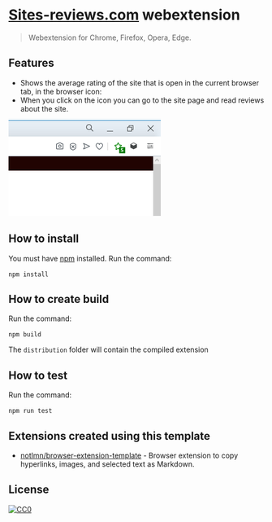 # [Sites-reviews.com](https://sites-reviews.com) webextension

> Webextension for Chrome, Firefox, Opera, Edge. 

## Features

- Shows the average rating of the site that is open in the current browser tab, in the browser icon:
- When you click on the icon you can go to the site page and read reviews about the site.

![What the icon looks like](media/promotion.png)

## How to install

You must have [npm](https://www.npmjs.com/) installed.
Run the command:
```
npm install
```

## How to create build

Run the command:
```
npm build
```

The ```distribution``` folder will contain the compiled extension

## How to test

Run the command:
```
npm run test
```

## Extensions created using this template

- [notlmn/browser-extension-template](https://github.com/notlmn/browser-extension-template) - Browser extension to copy hyperlinks, images, and selected text as Markdown.

## License

[![CC0](https://mirrors.creativecommons.org/presskit/buttons/88x31/svg/cc-zero.svg)](https://creativecommons.org/publicdomain/zero/1.0/)

